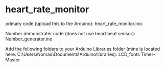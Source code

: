 heart_rate_monitor
==================

primary code (upload this to the Arduino): heart_rate_monitor.ino.

Number demonstrater code (does not use heart beat sensor): Number_generator.ino


Add the following folders to your Arduino Libraries folder (mine is located here: C:\Users\Nomad\Documents\Arduino\libraries):
LCD_fonts
Timer-Master
